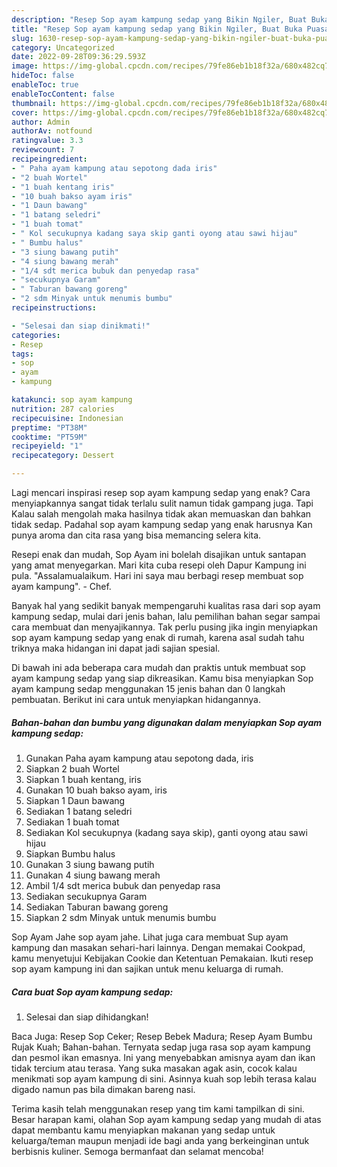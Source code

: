 ```yaml
---
description: "Resep Sop ayam kampung sedap yang Bikin Ngiler, Buat Buka Puasa Lezat"
title: "Resep Sop ayam kampung sedap yang Bikin Ngiler, Buat Buka Puasa Lezat"
slug: 1630-resep-sop-ayam-kampung-sedap-yang-bikin-ngiler-buat-buka-puasa-lezat
category: Uncategorized
date: 2022-09-28T09:36:29.593Z
image: https://img-global.cpcdn.com/recipes/79fe86eb1b18f32a/680x482cq70/sop-ayam-kampung-sedap-foto-resep-utama.jpg
hideToc: false
enableToc: true
enableTocContent: false
thumbnail: https://img-global.cpcdn.com/recipes/79fe86eb1b18f32a/680x482cq70/sop-ayam-kampung-sedap-foto-resep-utama.jpg
cover: https://img-global.cpcdn.com/recipes/79fe86eb1b18f32a/680x482cq70/sop-ayam-kampung-sedap-foto-resep-utama.jpg
author: Admin
authorAv: notfound
ratingvalue: 3.3
reviewcount: 7
recipeingredient:
- " Paha ayam kampung atau sepotong dada iris"
- "2 buah Wortel"
- "1 buah kentang iris"
- "10 buah bakso ayam iris"
- "1 Daun bawang"
- "1 batang seledri"
- "1 buah tomat"
- " Kol secukupnya kadang saya skip ganti oyong atau sawi hijau"
- " Bumbu halus"
- "3 siung bawang putih"
- "4 siung bawang merah"
- "1/4 sdt merica bubuk dan penyedap rasa"
- "secukupnya Garam"
- " Taburan bawang goreng"
- "2 sdm Minyak untuk menumis bumbu"
recipeinstructions:

- "Selesai dan siap dinikmati!"
categories:
- Resep
tags:
- sop
- ayam
- kampung

katakunci: sop ayam kampung 
nutrition: 287 calories
recipecuisine: Indonesian
preptime: "PT38M"
cooktime: "PT59M"
recipeyield: "1"
recipecategory: Dessert

---
```



Lagi mencari inspirasi resep sop ayam kampung sedap yang enak? Cara menyiapkannya sangat tidak terlalu sulit namun tidak gampang juga. Tapi Kalau salah mengolah maka hasilnya tidak akan memuaskan dan bahkan tidak sedap. Padahal sop ayam kampung sedap yang enak harusnya Kan punya aroma dan cita rasa yang bisa memancing selera kita.


Resepi enak dan mudah, Sop Ayam ini bolelah disajikan untuk santapan yang amat menyegarkan. Mari kita cuba resepi oleh Dapur Kampung ini pula. &#34;Assalamualaikum. Hari ini saya mau berbagi resep membuat sop ayam kampung&#34;. - Chef.

Banyak hal yang sedikit banyak mempengaruhi kualitas rasa dari sop ayam kampung sedap, mulai dari jenis bahan, lalu pemilihan bahan segar sampai cara membuat dan menyajikannya. Tak perlu pusing jika ingin menyiapkan sop ayam kampung sedap yang enak di rumah, karena asal sudah tahu triknya maka hidangan ini dapat jadi sajian spesial.


Di bawah ini ada beberapa cara mudah dan praktis untuk membuat sop ayam kampung sedap yang siap dikreasikan. Kamu bisa menyiapkan Sop ayam kampung sedap menggunakan 15 jenis bahan dan 0 langkah pembuatan. Berikut ini cara untuk menyiapkan hidangannya.

<!--inarticleads1-->

##### Bahan-bahan dan bumbu yang digunakan dalam menyiapkan Sop ayam kampung sedap:

1. Gunakan  Paha ayam kampung atau sepotong dada, iris
1. Siapkan 2 buah Wortel
1. Siapkan 1 buah kentang, iris
1. Gunakan 10 buah bakso ayam, iris
1. Siapkan 1 Daun bawang
1. Sediakan 1 batang seledri
1. Sediakan 1 buah tomat
1. Sediakan  Kol secukupnya (kadang saya skip), ganti oyong atau sawi hijau
1. Siapkan  Bumbu halus
1. Gunakan 3 siung bawang putih
1. Gunakan 4 siung bawang merah
1. Ambil 1/4 sdt merica bubuk dan penyedap rasa
1. Sediakan secukupnya Garam
1. Sediakan  Taburan bawang goreng
1. Siapkan 2 sdm Minyak untuk menumis bumbu


Sop Ayam Jahe sop ayam jahe. Lihat juga cara membuat Sup ayam kampung dan masakan sehari-hari lainnya. Dengan memakai Cookpad, kamu menyetujui Kebijakan Cookie dan Ketentuan Pemakaian. Ikuti resep sop ayam kampung ini dan sajikan untuk menu keluarga di rumah. 

<!--inarticleads2-->

##### Cara buat Sop ayam kampung sedap:


1. Selesai dan siap dihidangkan!

Baca Juga: Resep Sop Ceker; Resep Bebek Madura; Resep Ayam Bumbu Rujak Kuah; Bahan-bahan. Ternyata sedap juga rasa sop ayam kampung dan pesmol ikan emasnya. Ini yang menyebabkan amisnya ayam dan ikan tidak tercium atau terasa. Yang suka masakan agak asin, cocok kalau menikmati sop ayam kampung di sini. Asinnya kuah sop lebih terasa kalau digado namun pas bila dimakan bareng nasi. 

Terima kasih telah menggunakan resep yang tim kami tampilkan di sini. Besar harapan kami, olahan Sop ayam kampung sedap yang mudah di atas dapat membantu kamu menyiapkan makanan yang sedap untuk keluarga/teman maupun menjadi ide bagi anda yang berkeinginan untuk berbisnis kuliner. Semoga bermanfaat dan selamat mencoba!
